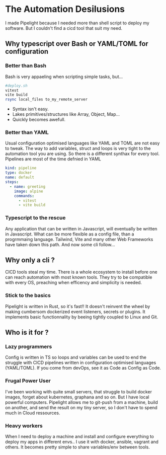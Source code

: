 # The Automation Desilusions

I made Pipelight because I needed more than shell script to deploy my software. But I couldn't find a cicd tool that suit my need.

## Why typescript over Bash or YAML/TOML for configuration

### Better than Bash

Bash is very appaeling when scripting simple tasks, but...

```sh
#deploy.sh
vitest
vite build
rsync local_files to_my_remote_server
```

- Syntax isn't easy.
- Lakes primitives/structures like Array, Object, Map...
- Quickly becomes awefull.

### Better than YAML

Usual configuration optimised languages like YAML and TOML are not easy to tweak.
The way to add variables, struct and loops is very tight to the automation tool you are using.
So there is a different synthax for every tool.
Pipelines are most of the time defnied in YAML

```yaml
kind: pipeline
type: docker
name: default
steps:
  - name: greeting
    image: alpine
    commands:
      - vitest
      - vite build
```

### Typescript to the rescue

Any application that can be written in Javascript, will eventually be written in Javascript.
What can be more flexible as a config file, than a progrmmaing language.
Tailwind, Vite and many other Web Frameworks have taken down this path.
And now some cli follow...

## Why only a cli ?

CICD tools steal my time.
There is a whole ecosystem to install before one can reach automation with most known tools.
They try to be compatible with every OS, preaching when efficency and simplicity is needed.

### Stick to the basics

Pipelight is written in Rust, so it's fast!!
It doesn't reinvent the wheel by making cumbersom dockerized event listeners, secrets or plugins.
It implements basic functionnality by beeing tightly coupled to Linux and Git.

## Who is it for ?

### Lazy programmers

Config is written in TS so loops and variables can be used
to end the struggle with CICD pipelines written in configuration optimised languages (YAML/TOML).
If you come from devOps, see it as Code as Config as Code.

### Frugal Power User

I've been working with quite small servers, that struggle to build docker images, forget about kubernetes, graphana and so on.
But I have local powerful computers.
Pipelight allows me to git-push from a machine, build on another, and send the result on my tiny server, so I don't have to spend much in Cloud ressources.

### Heavy workers

When I need to deploy a machine and install and configure everything to deploy my apps in different envs..
I use it with docker, ansible, vagrant and others.
It becomes pretty simple to share variables/env between tools.
